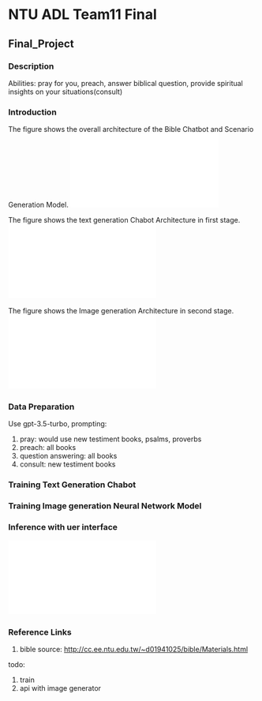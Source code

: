 # NTU ADL Team11 Final

## Final_Project

### Description
Abilities: pray for you, preach, answer biblical question, provide spiritual insights on your situations(consult)



### Introduction
The figure shows the overall architecture of the Bible Chatbot and Scenario Generation Model.
![plot](./Figure/overall_fig.pdf)

The figure shows the text generation Chabot Architecture in first stage.
![plot](./Figure/Chatbot.pdf)



The figure shows the Image generation Architecture in second stage.
![plot](./Figure/Generation.pdf)


### Data Preparation
Use gpt-3.5-turbo,
prompting:
1. pray: would use new testiment books, psalms, proverbs
2. preach: all books
3. question answering: all books
4. consult: new testiment books

### Training Text Generation Chabot



### Training Image generation Neural Network Model


### Inference with uer interface
![plot](./Figure/user_interface.pdf)


### Reference Links
1. bible source: http://cc.ee.ntu.edu.tw/~d01941025/bible/Materials.html

todo:
1. train
2. api with image generator